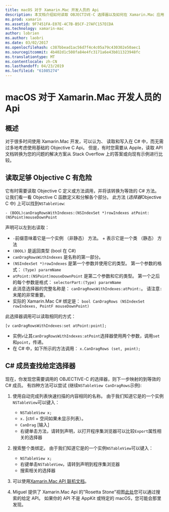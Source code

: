 ```yaml
---
title: macOS 对于 Xamarin.Mac 开发人员的 Api
description: 本文档介绍如何读取 OBJECTIVE-C 选择器以及如何在 Xamarin.Mac 应用中查找其相应的 C# 方法。
ms.prod: xamarin
ms.assetid: 9F7451FA-E07E-4C7B-B5CF-27AFC157ECDA
ms.technology: xamarin-mac
author: lobrien
ms.author: laobri
ms.date: 03/02/2017
ms.openlocfilehash: c387bbead1ac56d7f4c4c05a79c430302e50aec1
ms.sourcegitcommit: 4b402d1c508fa84e4fc3171a6e43b811323948fc
ms.translationtype: MT
ms.contentlocale: zh-CN
ms.lasthandoff: 04/23/2019
ms.locfileid: "61085274"
---
```

# <a name="macos-apis-for-xamarinmac-developers"></a>macOS 对于 Xamarin.Mac 开发人员的 Api

## <a name="overview"></a>概述

对于很多时间使用 Xamarin.Mac 开发，可以认为、 读取和写入在 C# 中，而无需过多地考虑使用基础的 Objective C Api。 但是，有时您需要从 Apple，读取 API 文档转换为您的问题的解决方案从 Stack Overflow 上的答案或向现有示例进行比较。

## <a name="reading-enough-objective-c-to-be-dangerous"></a>读取足够 Objective C 有危险

它有时需要读取 Objective C 定义或方法调用，并将该转换为等效的 C# 方法。 让我们看一看 Objective C 函数定义和分解各个部分。 此方法 (*选择器*Objective C 中) 上可以找到`NSTableView`:

```objc
- (BOOL)canDragRowsWithIndexes:(NSIndexSet *)rowIndexes atPoint:(NSPoint)mouseDownPoint
```

声明可以左到右读取：

- `-`前缀意味着它是一个实例 （非静态） 方法。 + 表示它是一个类 （静态） 方法
- `(BOOL)` 是返回类型 (bool 在 C#)
- `canDragRowsWithIndexes` 是名称的第一部分。
- `(NSIndexSet *)rowIndexes` 是第一个参数并使用它的类型。 第一个参数的格式： `(Type) pararmName`
- `atPoint:(NSPoint)mouseDownPoint` 是第二个参数和它的类型。 第一个之后的每个参数是格式： `selectorPart:(Type) pararmName`
- 此消息选择器的完整名称是： `canDragRowsWithIndexes:atPoint:`。 请注意`:`末尾的非常重要。
- 实际的 Xamarin.Mac C# 绑定是： `bool CanDragRows (NSIndexSet rowIndexes, PointF mouseDownPoint)`

此选择器调用可以读取相同的方式：

```objc
[v canDragRowsWithIndexes:set atPoint:point];
```

- 实例`v`让其`canDragRowsWithIndexes:atPoint`选择器使用两个参数，调用`set`和`point`，传递。
- 在 C# 中，如下所示的方法调用： `x.CanDragRows (set, point);`

<a name="finding_selector" />

## <a name="finding-the-c-member-for-a-given-selector"></a>C# 成员查找给定选择器

现在，你发现您需要调用的 OBJECTIVE-C 的选择器，则下一步映射的到等效的 C# 成员。 有四种方法可以尝试 (继续`NSTableView CanDragRows`示例):

1. 使用自动完成列表快速扫描的内容相同的名称。 由于我们知道它是的一个实例`NSTableView`可以键入：

    - `NSTableView x;`
    - `x.` [ctrl + 空间如果未显示列表）。
    - `CanDrag` [输入]
    - 右键单击方法，请转到声明，以打开程序集浏览器可以比较`Export`属性相关的选择器

2. 搜索整个类绑定。 由于我们知道它是的一个实例`NSTableView`可以键入：

    - `NSTableView x;`
    - 右键单击`NSTableView`，请转到声明到程序集浏览器
    - 搜索相关的选择器

3. 可以使用[Xamarin.Mac API 联机文档](https://docs.microsoft.com/dotnet/api/?view=xamarinmac-3.0)。

4. Miguel 提供了 Xamarin.Mac Api 的"Rosetta Stone"视图[此处](https://tirania.org/tmp/rosetta.html)您可以通过搜索的给定 API。 如果你的 API 不是 AppKit 或特定的 macOS，您可能会那里发现。

<!--
Note: In some cases, the assembly browser can hit a bug where it will open but not jump to the right definition. Keep that tab open, switch back to your source code and try again.
Note: The assembly browser tricks currently only works with Xamarin.Mac Classic. This will be fixed in a future version.
-->
